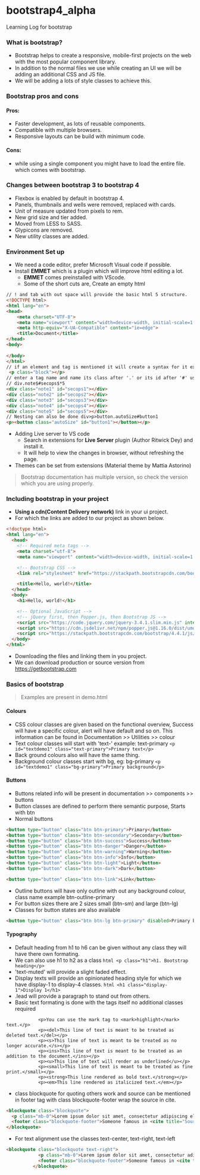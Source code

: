 # bootstrap4_alpha
Learning Log for bootstrap

### What is bootstrap? 
- Bootstrap helps to create a responsive, mobile-first projects on the web with the most popular component library.
- In addition to the normal files we use while creating an UI we will be adding an additional CSS and JS file.
- We will be adding a lots of style classes to achieve this.

### Bootstrap pros and cons
#### Pros:
- Faster development, as lots of reusable components.
- Compatible with multiple browsers.
- Responsive layouts can be build with minimum code.
#### Cons:
- while using a single component you might have to load the entire file. which comes with bootstrap.

### Changes between bootstrap 3 to bootstrap 4
- Flexbox is enabled by default in bootstrap 4.
- Panels, thumbnails and wells were removed, replaced with cards.
- Unit of measure updated from pixels to rem.
- New grid size and tier added.
- Moved from LESS to SASS.
- Glypicons are removed.
- New utility classes are added.

### Environment Set up
- We need a code editor, prefer Microsoft Visual code if possible.
- Install __EMMET__ which is a plugin which will improve html editing a lot.
    - __EMMET__ comes preinstalled with VScode.
    - Some of the short cuts are, Create an empty html
```html
// ! and tab with out space will provide the basic html 5 structure.
<!DOCTYPE html>
<html lang="en">
<head>
    <meta charset="UTF-8">
    <meta name="viewport" content="width=device-width, initial-scale=1.0">
    <meta http-equiv="X-UA-Compatible" content="ie=edge">
    <title>Document</title>
</head>
<body>
    
</body>
</html>
// if an element and tag is mentioned it will create a syntax for it example p.block
 <p class="block"></p>
// enter a tag name and name its class after '.' or its id after '#' use '*' for repeating the same
// div.note$#secops$*5
<div class="note1" id="secops1"></div>
<div class="note2" id="secops2"></div>
<div class="note3" id="secops3"></div>
<div class="note4" id="secops4"></div>
<div class="note5" id="secops5"></div>
// Nesting can also be done div>p>button.autoSize#button1
<p><button class="autoSize" id="button1"></button></p>
 ```
- Adding Live server to VS code
    - Search in extensions for __Live Server__ plugin (Author Ritwick Dey) and install it.
    - It will help to view the changes in browser, without refreshing the page.
- Themes can be set from extensions (Material theme by Mattia Astorino)

> Bootstrap documentation has multiple version, so check the version which you are using properly.

### Including bootstrap in your project
- __Using a cdn(Content Delivery network)__ link in your ui project.
- For which the links are added to our project as shown below.
```html
<!doctype html>
<html lang="en">
  <head>
    <!-- Required meta tags -->
    <meta charset="utf-8">
    <meta name="viewport" content="width=device-width, initial-scale=1, shrink-to-fit=no">

    <!-- Bootstrap CSS -->
    <link rel="stylesheet" href="https://stackpath.bootstrapcdn.com/bootstrap/4.4.1/css/bootstrap.min.css" integrity="sha384-Vkoo8x4CGsO3+Hhxv8T/Q5PaXtkKtu6ug5TOeNV6gBiFeWPGFN9MuhOf23Q9Ifjh" crossorigin="anonymous">

    <title>Hello, world!</title>
  </head>
  <body>
    <h1>Hello, world!</h1>

    <!-- Optional JavaScript -->
    <!-- jQuery first, then Popper.js, then Bootstrap JS -->
    <script src="https://code.jquery.com/jquery-3.4.1.slim.min.js" integrity="sha384-J6qa4849blE2+poT4WnyKhv5vZF5SrPo0iEjwBvKU7imGFAV0wwj1yYfoRSJoZ+n" crossorigin="anonymous"></script>
    <script src="https://cdn.jsdelivr.net/npm/popper.js@1.16.0/dist/umd/popper.min.js" integrity="sha384-Q6E9RHvbIyZFJoft+2mJbHaEWldlvI9IOYy5n3zV9zzTtmI3UksdQRVvoxMfooAo" crossorigin="anonymous"></script>
    <script src="https://stackpath.bootstrapcdn.com/bootstrap/4.4.1/js/bootstrap.min.js" integrity="sha384-wfSDF2E50Y2D1uUdj0O3uMBJnjuUD4Ih7YwaYd1iqfktj0Uod8GCExl3Og8ifwB6" crossorigin="anonymous"></script>
  </body>
</html>
```
- Downloading the files and linking them in you project.
- We can download production or source version from https://getbootstrap.com

### Basics of bootstrap
> Examples are present in demo.html
#### Colours
- CSS colour classes are given based on the functional overview, Success will have a specific colour, alert will have default and so on. This information can be found in Documentation >> Utilities >> colour
- Text colour classes will start with 'text-' example: text-primary
``` <p id="textdemo1" class="text-primary">Primary text</p> ```
- Back ground colours also will have the same thing.
- Background colour classes start with bg, eg: bg-primary
``` <p id="textdemo1" class="bg-primary">Primary background</p> ```
#### Buttons
- Buttons related info will be present in documentation >> components >> buttons
- Button classes are defined to perform there semantic purpose, Starts with btn
- Normal buttons
```html
<button type="button" class="btn btn-primary">Primary</button>
<button type="button" class="btn btn-secondary">Secondary</button>
<button type="button" class="btn btn-success">Success</button>
<button type="button" class="btn btn-danger">Danger</button>
<button type="button" class="btn btn-warning">Warning</button>
<button type="button" class="btn btn-info">Info</button>
<button type="button" class="btn btn-light">Light</button>
<button type="button" class="btn btn-dark">Dark</button>

<button type="button" class="btn btn-link">Link</button>
```
- Outline buttons will have only outline with out any background colour, class name example btn-outline-primary
- For button sizes there are 2 sizes small (btn-sm) and large (btn-lg) 
- Classes for button states are also available 
```html
<button type="button" class="btn btn-lg btn-primary" disabled>Primary button</button> // A boolean disabled is mentioned
```
#### Typography
- Default heading from h1 to h6 can be given without any class they will have there own formating.
- We can also use h1 to h2 as a class ```html <p class="h1">h1. Bootstrap heading</p> ```
- 'text-muted' will provide a slight faded effect.
- Display texts will provide an opinionated heading style for which we have display-1 to display-4 classes. ```html <h1 class="display-1">Display 1</h1> ```
- .lead will provide a paragraph to stand out from others.
- Basic text formating is done with the tags itself no additional classes required
```
            <p>You can use the mark tag to <mark>highlight</mark> text.</p>
            <p><del>This line of text is meant to be treated as deleted text.</del></p>
            <p><s>This line of text is meant to be treated as no longer accurate.</s></p>
            <p><ins>This line of text is meant to be treated as an addition to the document.</ins></p>
            <p><u>This line of text will render as underlined</u></p>
            <p><small>This line of text is meant to be treated as fine print.</small></p>
            <p><strong>This line rendered as bold text.</strong></p>
            <p><em>This line rendered as italicized text.</em></p>
```
- class blockquote for quoting others work and source can be mentioned in footer tag with class blockquote-footer wrap the source in cite.
```html
<blockquote class="blockquote">
  <p class="mb-0">Lorem ipsum dolor sit amet, consectetur adipiscing elit. Integer posuere erat a ante.</p>
  <footer class="blockquote-footer">Someone famous in <cite title="Source Title">Source Title</cite></footer>
</blockquote>
```
- For text alignment use the classes text-center, text-right, text-left
```html
<blockquote class="blockquote text-right">
            <p class="mb-0">Lorem ipsum dolor sit amet, consectetur adipiscing elit. Integer posuere erat a ante.</p>
            <footer class="blockquote-footer">Someone famous in <cite title="Source Title">Source Title</cite></footer>
          </blockquote>
```